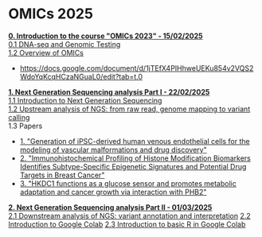 # OMICs 2025
[**0. Introduction to the course "OMICs 2023" - 15/02/2025**](https://github.com/luuloi/OMICs_2025/blob/main/Lecture_0/) \
 [0.1 DNA-seq and Genomic Testing](https://github.com/luuloi/OMICs_2025/blob/main/Lecture_0/Introduction_to_DNA-seq.pdf) \
 [1.2 Overview of OMICs](https://github.com/luuloi/OMICs_2025/blob/main/Lecture_0/PH%C3%82N%20T%C3%8DCH%20D%E1%BB%AE%20LI%E1%BB%86U%20TIN%20SINH%20H%E1%BB%8CC%20%E2%80%9C-OMICS%E2%80%9D.docx)
 - https://docs.google.com/document/d/1jTEfX4PIHhweUEKu854v2VQS2WdoYqKcqHCzaNGuaL0/edit?tab=t.0

[**1. Next Generation Sequencing analysis Part I - 22/02/2025**]() \
   [1.1 Introduction to Next Generation Sequencing]() \
   [1.2 Upstream analysis of NGS: from raw read, genome mapping to variant calling]() \
   1.3 Papers
   - [1. "Generation of iPSC-derived human venous endothelial cells for the modeling of vascular malformations and drug discovery"](https://www.cell.com/cell-stem-cell/fulltext/S1934-5909(24)00377-1)
   - [2. "Immunohistochemical Profiling of Histone Modification Biomarkers Identifies Subtype-Specific Epigenetic Signatures and Potential Drug Targets in Breast Cancer"](https://pubmed.ncbi.nlm.nih.gov/39859484/)
   - [3. "HKDC1 functions as a glucose sensor and promotes metabolic adaptation and cancer growth via interaction with PHB2"](https://pubmed.ncbi.nlm.nih.gov/39375512/)

[**2. Next Generation Sequencing analysis Part II - 01/03/2025**]() \
   [2.1 Downstream analysis of NGS: variant annotation and interpretation]()
   [2.2 Introduction to Google Colab]()
   [2.3 Introduction to basic R in Google Colab]()
